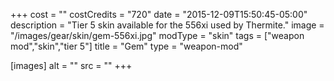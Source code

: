 +++
cost = ""
costCredits = "720"
date = "2015-12-09T15:50:45-05:00"
description = "Tier 5 skin available for the 556xi used by Thermite."
image = "/images/gear/skin/gem-556xi.jpg"
modType = "skin"
tags = ["weapon mod","skin","tier 5"]
title = "Gem"
type = "weapon-mod"

[images]
  alt = ""
  src = ""
+++
